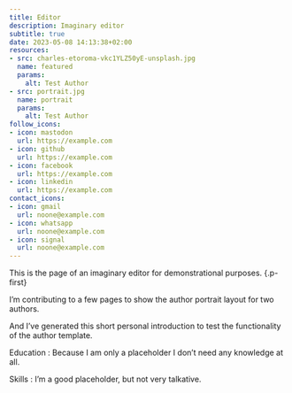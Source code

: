 ```yaml
---
title: Editor
description: Imaginary editor
subtitle: true
date: 2023-05-08 14:13:38+02:00
resources:
- src: charles-etoroma-vkc1YLZ50yE-unsplash.jpg
  name: featured
  params:
    alt: Test Author
- src: portrait.jpg
  name: portrait
  params:
    alt: Test Author
follow_icons:
- icon: mastodon
  url: https://example.com
- icon: github
  url: https://example.com
- icon: facebook
  url: https://example.com
- icon: linkedin
  url: https://example.com
contact_icons:
- icon: gmail
  url: noone@example.com
- icon: whatsapp
  url: noone@example.com
- icon: signal
  url: noone@example.com
---
```


This is the page of an imaginary editor for demonstrational purposes.
{.p-first}
<!--more-->

I’m contributing to a few pages to show the author portrait layout for two authors.

And I’ve generated this short personal introduction to test the functionality of the author template.

Education
: Because I am only a placeholder I don’t need any knowledge at all.

Skills
: I’m a good placeholder, but not very talkative.